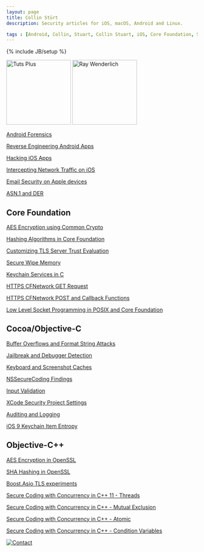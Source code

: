 ```yaml
---
layout: page
title: Collin Stürt
description: Security articles for iOS, macOS, Android and Linux.

tags : [Android, Collin, Stuart, Collin Stuart, iOS, Core Foundation, Security, C++, OS X, macOS, XCode, Reverse Engineering, Secure Coding, Secure Programming, Objective-C, Hacking, Application Hardening, Privacy]
---
```

{% include JB/setup %}

<a href="https://tutsplus.com/authors/collin-stuart" target="_blank"><img src="https://cms-assets.tutsplus.com/uploads/users/15/posts/24999/image/logo.png" alt="Tuts Plus" width="170"/></a>
<a href="https://www.raywenderlich.com/u/nsdestr0yer" target="_blank"><img src="https://c0.piktochart.com/v2/uploads/c1eeda4b-642a-4fdf-a9ea-62a281e47023/ff72fe361eb8383a8631bde7fbefce4a517b0e34_original.png" alt="Ray Wenderlich" width="170"/></a>

<a href="{{ BASE_PATH }}/lessons/2016/01/01/beginning_android_forensics">Android Forensics</a>

<a href="{{ BASE_PATH }}/lessons/2016/12/01/reverse_engineering_android_apps">Reverse Engineering Android Apps</a>

<a href="{{ BASE_PATH }}/lessons/2015/01/01/iOS_hacking">Hacking iOS Apps</a>

<a href="{{ BASE_PATH }}/lessons/2016/06/01/intercepting_network_traffic_ios">Intercepting Network Traffic on iOS</a>

<a href="{{ BASE_PATH }}/lessons/2014/04/01/email_security">Email Security on Apple devices</a>

<a href="{{ BASE_PATH }}/lessons/2014/06/01/asn1">ASN.1 and DER</a>
    
## Core Foundation 

<a href="{{ BASE_PATH }}/lessons/2014/01/01/common_crypto">AES Encryption using Common Crypto</a>

<a href="{{ BASE_PATH }}/lessons/2013/05/01/hashing_algorithms_in_core_foundation">Hashing Algorithms in Core Foundation</a>

<a href="{{ BASE_PATH }}/lessons/2012/01/15/accessing_tls_information">Customizing TLS Server Trust Evaluation</a>

<a href="{{ BASE_PATH }}/lessons/2013/10/01/secure_wipe_memory">Secure Wipe Memory</a>

<a href="{{ BASE_PATH }}/lessons/2012/05/01/KeychainServices">Keychain Services in C</a>

<a href="{{ BASE_PATH }}/lessons/2011/12/29/CFNetwork">HTTPS CFNetwork GET Request</a>

<a href="{{ BASE_PATH }}/lessons/2012/01/01/post_request_with_headers">HTTPS CFNetwork POST and Callback Functions</a>

<a href="{{ BASE_PATH }}/lessons/2013/01/01/CFSocket">Low Level Socket Programming in POSIX and Core Foundation</a>

## Cocoa/Objective-C

<a href="{{ BASE_PATH }}/lessons/2013/03/03/buffer_overflow">Buffer Overflows and Format String Attacks</a>

<a href="{{ BASE_PATH }}/lessons/2013/03/05/integrity">Jailbreak and Debugger Detection</a>

<a href="{{ BASE_PATH }}/lessons/2013/03/06/data_protection">Keyboard and Screenshot Caches</a>

<a href="{{ BASE_PATH }}/lessons/2014/05/01/nssecurecoding">NSSecureCoding Findings</a>

<a href="{{ BASE_PATH }}/lessons/2013/03/04/validation">Input Validation</a>

<a href="{{ BASE_PATH }}/lessons/2013/03/02/security_related_project_settings">XCode Security Project Settings</a>

<a href="{{ BASE_PATH }}/lessons/2013/03/07/logging">Auditing and Logging</a>

<a href="{{ BASE_PATH }}/lessons/2015/11/04/keychain_entropy">iOS 9 Keychain Item Entropy</a>

## Objective-C++

<a href="{{ BASE_PATH }}/lessons/2011/11/15/aes_encryption_using_openssl">AES Encryption in OpenSSL</a>

<a href="{{ BASE_PATH }}/lessons/2013/04/01/sha_using_openssl">SHA Hashing in OpenSSL</a>

<a href="{{ BASE_PATH }}/lessons/2011/10/17/boost_asio_tls_https">Boost.Asio TLS experiments</a>

<a href="{{ BASE_PATH }}/lessons/2013/03/02/thread">Secure Coding with Concurrency in C++ 11 - Threads</a>

<a href="{{ BASE_PATH }}/lessons/2014/02/01/mutex">Secure Coding with Concurrency in C++ - Mutual Exclusion</a>

<a href="{{ BASE_PATH }}/lessons/2013/03/01/atomic">Secure Coding with Concurrency in C++ - Atomic</a>

<a href="{{ BASE_PATH }}/lessons/2014/03/01/condition">Secure Coding with Concurrency in C++ - Condition Variables</a>





[![Contact](https://www.dev-metal.com/wp-content/uploads/2014/01/stackoverflow-80x80.jpg)](https://stackoverflow.com/users/466997/nsdestroyer)
